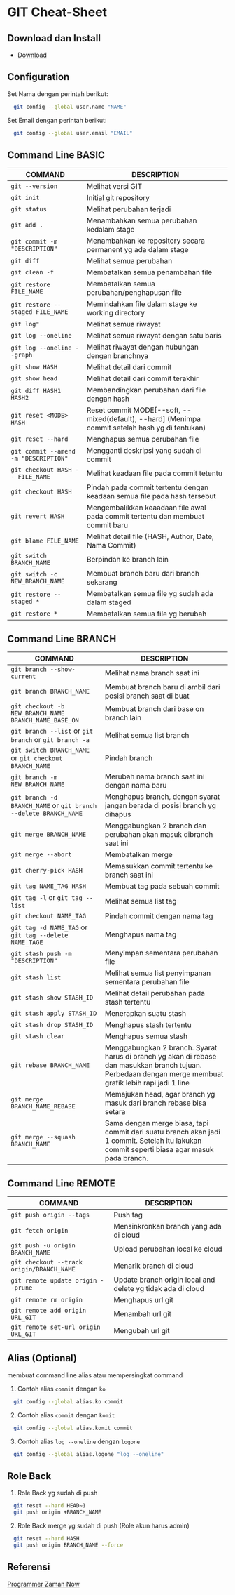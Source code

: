# GIT Cheat-Sheet
## Download dan Install
- [Download](https://git-scm.com/downloads)

## Configuration
Set Nama dengan perintah berikut:
```bash
  git config --global user.name "NAME"
```
Set Email dengan perintah berikut:
```bash
  git config --global user.email "EMAIL"
```

## Command Line BASIC
COMMAND | DESCRIPTION
---|---
`git --version` | Melihat versi GIT
`git init` | Initial git repository
`git status` | Melihat perubahan terjadi
`git add .` | Menambahkan semua perubahan kedalam stage
`git commit -m "DESCRIPTION"` | Menambahkan ke repository secara permanent yg ada dalam stage
`git diff` | Melihat semua perubahan
`git clean -f` | Membatalkan semua penambahan file
`git restore FILE_NAME` | Membatalkan semua perubahan/penghapusan file
`git restore --staged FILE_NAME` | Memindahkan file dalam stage ke working directory
`git log"` | Melihat semua riwayat
`git log --oneline` | Melihat semua riwayat dengan satu baris
`git log --oneline --graph` | Melihat riwayat dengan hubungan dengan branchnya
`git show HASH` | Melihat detail dari commit
`git show head` | Melihat detail dari commit terakhir
`git diff HASH1 HASH2` | Membandingkan perubahan dari file dengan hash
`git reset <MODE> HASH` | Reset commit MODE[--soft, --mixed(default), --hard] (Menimpa commit setelah hash yg di tentukan)
`git reset --hard` | Menghapus semua perubahan file
`git commit --amend -m "DESCRIPTION"` | Mengganti deskripsi yang sudah di commit
`git checkout HASH -- FILE_NAME` | Melihat keadaan file pada commit tetentu
`git checkout HASH` | Pindah pada commit tertentu dengan keadaan semua file pada hash tersebut
`git revert HASH` | Mengembalikkan keaadaan file awal pada commit tertentu dan membuat commit baru
`git blame FILE_NAME` | Melihat detail file (HASH, Author, Date, Nama Commit)
`git switch BRANCH_NAME` | Berpindah ke branch lain
`git switch -c NEW_BRANCH_NAME` | Membuat branch baru dari branch sekarang
`git restore --staged *` | Membatalkan semua file yg sudah ada dalam staged
`git restore *` | Membatalkan semua file yg berubah

## Command Line BRANCH
COMMAND | DESCRIPTION
---|---
`git branch --show-current` | Melihat nama branch saat ini
`git branch BRANCH_NAME` | Membuat branch baru di ambil dari posisi branch saat di buat
`git checkout -b NEW_BRANCH_NAME BRANCH_NAME_BASE_ON` | Membuat branch dari base on branch lain
`git branch --list` or `git branch` or `git branch -a` | Melihat semua list branch
`git switch BRANCH_NAME` or `git checkout BRANCH_NAME` | Pindah branch
`git branch -m NEW_BRANCH_NAME` | Merubah nama branch saat ini dengan nama baru
`git branch -d BRANCH_NAME` or `git branch --delete BRANCH_NAME` | Menghapus branch, dengan syarat jangan berada di posisi branch yg dihapus
`git merge BRANCH_NAME` | Menggabungkan 2 branch dan perubahan akan masuk dibranch saat ini
`git merge --abort` | Membatalkan merge
`git cherry-pick HASH` | Memasukkan commit tertentu ke branch saat ini
`git tag NAME_TAG HASH` | Membuat tag pada sebuah commit
`git tag -l` or `git tag --list` | Melihat semua list tag
`git checkout NAME_TAG` | Pindah commit dengan nama tag
`git tag -d NAME_TAG` or `git tag --delete NAME_TAGE` | Menghapus nama tag
`git stash push -m "DESCRIPTION"` | Menyimpan sementara perubahan file
`git stash list` | Melihat semua list penyimpanan sementara perubahan file
`git stash show STASH_ID` | Melihat detail perubahan pada stash tertentu
`git stash apply STASH_ID` | Menerapkan suatu stash
`git stash drop STASH_ID` | Menghapus stash tertentu
`git stash clear` | Menghapus semua stash
`git rebase BRANCH_NAME` | Menggabungkan 2 branch. Syarat harus di branch yg akan di rebase dan masukkan branch tujuan. Perbedaan dengan merge membuat grafik lebih rapi jadi 1 line
`git merge BRANCH_NAME_REBASE` | Memajukan head, agar branch yg masuk dari branch rebase bisa setara
`git merge --squash BRANCH_NAME` | Sama dengan merge biasa, tapi commit dari suatu branch akan jadi 1 commit. Setelah itu lakukan commit seperti biasa agar masuk pada branch.

## Command Line REMOTE
COMMAND | DESCRIPTION
---|---
`git push origin --tags` | Push tag
`git fetch origin` | Mensinkronkan branch yang ada di cloud
`git push -u origin BRANCH_NAME` | Upload perubahan local ke cloud
`git checkout --track origin/BRANCH_NAME` | Menarik branch di cloud
`git remote update origin --prune` | Update branch origin local and delete yg tidak ada di cloud
`git remote rm origin` | Menghapus url git
`git remote add origin URL_GIT` | Menambah url git
`git remote set-url origin URL_GIT` | Mengubah url git

## Alias (Optional)
membuat command line alias atau mempersingkat command
1. Contoh alias `commit` dengan `ko`
```bash
  git config --global alias.ko commit
```
2. Contoh alias `commit` dengan `komit`
```bash
  git config --global alias.komit commit
```
3. Contoh alias `log --oneline` dengan `logone`
```bash
  git config --global alias.logone "log --oneline"
```

## Role Back
1. Role Back yg sudah di push
```bash
  git reset --hard HEAD~1
  git push origin +BRANCH_NAME
```
2. Role Back merge yg sudah di push (Role akun harus admin)
```bash
  git reset --hard HASH
  git push origin BRANCH_NAME --force
```
## Referensi
[Programmer Zaman Now](https://www.youtube.com/watch?v=fQbTeNX1mvM)